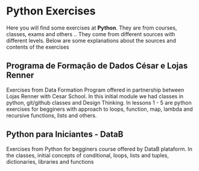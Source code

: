 # Python Exercises

Here you will find some exercises at **Python**. They are from courses, classes, exams and others .. They come from different sources with different levels. Below are some explanations about the sources and contents of the exercises

## Programa de Formação de Dados César e Lojas Renner

Exercises from Data Formation Program offered in partnership between Lojas Renner with Cesar School. In this initial module we had classes in python, git/github classes and Design Thinking. In lessons 1 - 5 are python exercises for begginers with approach to loops, function, map, lambda and recursive functions, lists and others.

## Python para Iniciantes - DataB

Exercises from Python for begginers course offered by DataB plataform. In the classes, initial concepts of conditional, loops, lists and tuples, dictionaries, libraries and functions

